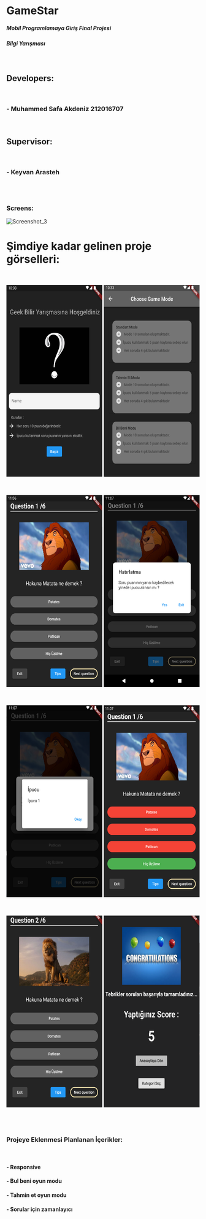 # GameStar
<p><h5>Mobil Programlamaya Giriş Final Projesi</h5></p>
<p><h5>Bilgi Yarışması</h5></p>



<br>
<p>
 <h2>Developers: </h2>
</p>
<br>
<p align="center">
 <h3>- Muhammed Safa Akdeniz 212016707</h3>
</p>
<br>
<p align="center">
 <h2>Supervisor: </h2>
</p>
<br>
<p>
 <h3>- Keyvan Arasteh</h3>
</p>
<br>
<br>






<p>
 <h3>Screens: </h3>
</p>


![Screenshot_3](https://user-images.githubusercontent.com/93321546/207388194-7086e6d8-936d-4a0f-8deb-7ed087764d0c.png)




<p align="center">
 <h1>Şimdiye kadar gelinen proje görselleri:</h1>
</p>
<br>
<p align="center">
 <img  src="https://github.com/keyvanarasteh/GameStar/blob/main/readme_images/Screenshot_8.png" width="250" height="500" >
  
 <img  src="https://github.com/keyvanarasteh/GameStar/blob/main/readme_images/Screenshot_1.png" width="250" height="500" >
</p>
<br>
<p align="center">
 <img  src="https://github.com/keyvanarasteh/GameStar/blob/main/readme_images/Screenshot_2.png" width="250" height="500" >
  
 <img  src="https://github.com/keyvanarasteh/GameStar/blob/main/readme_images/Screenshot_3.png" width="250" height="500" >
</p>
<br>
<p align="center">
 <img  src="https://github.com/keyvanarasteh/GameStar/blob/main/readme_images/Screenshot_4.png" width="250" height="500" >
  
 <img  src="https://github.com/keyvanarasteh/GameStar/blob/main/readme_images/Screenshot_5.png" width="250" height="500" >
</p>
<br>
<p align="center">
 <img  src="https://github.com/keyvanarasteh/GameStar/blob/main/readme_images/Screenshot_6.png" width="250" height="500" >
  
 <img  src="https://github.com/keyvanarasteh/GameStar/blob/main/readme_images/Screenshot_7.png" width="250" height="500" >
</p>
<br>
<br>
<p>
 <h3>Projeye Eklenmesi Planlanan İçerikler:</h2>
</p>
<br>
<p>
 <h4>- Responsive</h4>
 <h4>- Bul beni oyun modu</h4>
 <h4>- Tahmin et oyun modu</h4>
 <h4>- Sorular için zamanlayıcı</h4>
</p>




